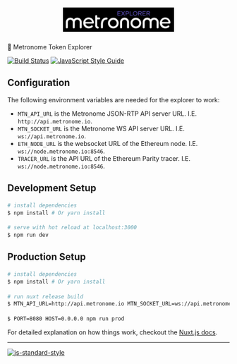 <h1 align="center">
  <img src="./assets/img/logo-black.png" alt="Metronome Explorer" width="50%">
</h1>

🔎 Metronome Token Explorer

[![Build Status](https://travis-ci.com/MetronomeToken/metronome-explorer.svg?token=zFtwnjoHbEAEPUQyswR1&branch=master)](https://travis-ci.com/MetronomeToken/metronome-desktop-wallet)
[![JavaScript Style Guide](https://img.shields.io/badge/code_style-standard-brightgreen.svg)](https://standardjs.com)

## Configuration

The following environment variables are needed for the explorer to work:

- `MTN_API_URL` is the Metronome JSON-RTP API server URL. I.E. `http://api.metronome.io`.
- `MTN_SOCKET_URL` is the Metronome WS API server URL. I.E. `ws://api.metronome.io`.
- `ETH_NODE_URL` is the websocket URL of the Ethereum node. I.E. `ws://node.metronome.io:8546`.
- `TRACER_URL` is the API URL of the Ethereum Parity tracer. I.E. `ws://node.metronome.io:8546`.

## Development Setup

``` bash
# install dependencies
$ npm install # Or yarn install

# serve with hot reload at localhost:3000
$ npm run dev
```

## Production Setup

``` bash
# install dependencies
$ npm install # Or yarn install

# run nuxt release build
$ MTN_API_URL=http://api.metronome.io MTN_SOCKET_URL=ws://api.metronome.io ETH_NODE_URL=ws://node.metronome.io:8546 npm run build

$ PORT=8080 HOST=0.0.0.0 npm run prod
```

For detailed explanation on how things work, checkout the [Nuxt.js docs](https://github.com/nuxt/nuxt.js).

---
[![js-standard-style](https://cdn.rawgit.com/standard/standard/master/badge.svg)](http://standardjs.com)
